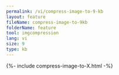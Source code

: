 ```yaml
---
permalink: /vi/compress-image-to-9-kb
layout: feature
fileName: compress-image-to-9kb
folderName: feature
tool: imgcompression
lang: vi
size: 9
type: kb
---
```


{%- include compress-image-to-X.html -%}
